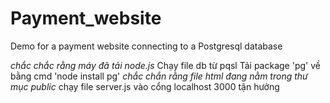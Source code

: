 # Payment_website
Demo for a payment website connecting to a Postgresql database

*chắc chắc rằng máy đã tải node.js*
Chạy file db từ pqsl
Tải package 'pg' về bằng cmd 'node install pg'
*chắc chắn rằng file html đang nằm trong thư mục public*
chạy file server.js
vào cổng localhost 3000
tận hưởng
